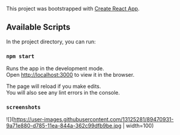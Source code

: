 This project was bootstrapped with [Create React App](https://github.com/facebook/create-react-app).

## Available Scripts

In the project directory, you can run:

### `npm start`

Runs the app in the development mode.<br />
Open [http://localhost:3000](http://localhost:3000) to view it in the browser.

The page will reload if you make edits.<br />
You will also see any lint errors in the console.

### `screenshots`
![](https://user-images.githubusercontent.com/13125281/89470931-9a71e880-d785-11ea-844a-362c99dfb9be.jpg | width=100)


